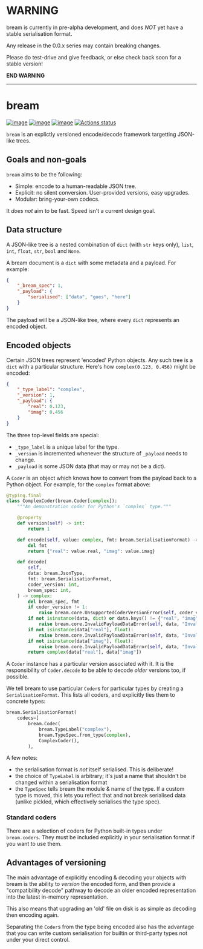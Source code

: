# **WARNING** 
bream is currently in pre-alpha development, and does _NOT_ yet have a
    stable serialisation format.

Any release in the 0.0.x series may contain breaking changes.

Please do test-drive and give feedback, or else check back soon for a stable version!

**END WARNING**   

---

# bream

[![image](https://img.shields.io/pypi/v/bream.svg)](https://pypi.python.org/pypi/bream)
[![image](https://img.shields.io/pypi/l/bream.svg)](https://github.com/tpgillam/bream/blob/main/LICENSE)
[![image](https://img.shields.io/pypi/pyversions/bream.svg)](https://pypi.python.org/pypi/bream)
[![Actions status](https://github.com/tpgillam/bream/workflows/CI/badge.svg)](https://github.com/tpgillam/bream/actions)

`bream` is an explictly versioned encode/decode framework targetting JSON-like trees.

## Goals and non-goals
`bream` aims to be the following:
- Simple: encode to a human-readable JSON tree.
- Explicit: no silent conversion. User-provided versions, easy upgrades.
- Modular: bring-your-own codecs.

It _does not_ aim to be fast. Speed isn't a current design goal.

## Data structure
A JSON-like tree is a nested combination of `dict` (with `str` keys only), `list`, `int`,
`float`, `str`, `bool` and `None`.

A bream document is a `dict` with some metadata and a payload. For example:
```json
{
    "_bream_spec": 1,
    "_payload": {
        "serialised": ["data", "goes", "here"]
    }
}
```
The payload will be a JSON-like tree, where every `dict` represents an encoded object.

## Encoded objects
Certain JSON trees represent 'encoded' Python objects. Any such tree is a
`dict` with a particular structure. Here's how `complex(0.123, 0.456)` might be
encoded:
```json
{
    "_type_label": "complex",
    "_version": 1,
    "_payload": {
        "real": 0.123,
        "imag": 0.456
    }
}
```
The three top-level fields are special:
- `_type_label` is a unique label for the type.
- `_version` is incremented whenever the structure of `_payload` needs to change.
- `_payload` is some JSON data (that may or may not be a dict).

A `Coder` is an object which knows how to convert from the payload back to a Python
object. For example, for the `complex` format above:
```python
@typing.final
class ComplexCoder(bream.Coder[complex]):
    """An demonstration coder for Python's `complex` type."""

    @property
    def version(self) -> int:
        return 1

    def encode(self, value: complex, fmt: bream.SerialisationFormat) -> bream.JsonType:
        del fmt
        return {"real": value.real, "imag": value.imag}

    def decode(
        self,
        data: bream.JsonType,
        fmt: bream.SerialisationFormat,
        coder_version: int,
        bream_spec: int,
    ) -> complex:
        del bream_spec, fmt
        if coder_version != 1:
            raise bream.core.UnsupportedCoderVersionError(self, coder_version)
        if not isinstance(data, dict) or data.keys() != {"real", "imag"}:
            raise bream.core.InvalidPayloadDataError(self, data, "Invalid keys")
        if not isinstance(data["real"], float):
            raise bream.core.InvalidPayloadDataError(self, data, "Invalid 'real'")
        if not isinstance(data["imag"], float):
            raise bream.core.InvalidPayloadDataError(self, data, "Invalid 'imag'")
        return complex(data["real"], data["imag"])
````

A `Coder` instance has a particular version associated with it. It is the
responsibility of `Coder.decode` to be able to decode _older_ versions too, if
possible.

We tell bream to use particular `Coder`s for particular types by creating a
`SerialisationFormat`. This lists all coders, and explicitly ties them to
concrete types:
```python
bream.SerialisationFormat(
    codecs=[
        bream.Codec(
            bream.TypeLabel("complex"),
            bream.TypeSpec.from_type(complex),
            ComplexCoder(),
        ),
```

A few notes:
- the serialisation format is _not_ itself serialised. This is deliberate!
- the choice of `TypeLabel` is arbitrary; it's just a name that shouldn't be
    changed within a serialisation format
- the `TypeSpec` tells bream the module & name of the type. If a custom type is
    moved, this lets you reflect that and not break serialised data (unlike
    pickled, which effectively serialises the type spec).

### Standard coders
There are a selection of coders for Python built-in types under `bream.coders`.
They must be included explicitly in your serialisation format if you want to
use them.

## Advantages of versioning
The main advantage of explicitly encoding & decoding your objects with bream is the
ability to _version_ the encoded form, and then provide a "compatibility decode" pathway
to decode an older encoded representation into the latest in-memory representation.

This also means that upgrading an 'old' file on disk is as simple as decoding then
encoding again.

Separating the `Coder`s from the type being encoded also has the advantage that you can
write custom serialisation for builtin or third-party types not under your direct
control.
